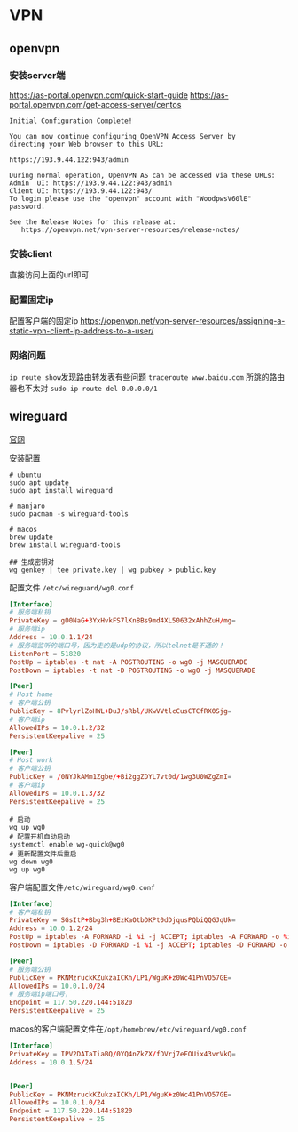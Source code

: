 # VPN


## openvpn

### 安装server端
https://as-portal.openvpn.com/quick-start-guide
https://as-portal.openvpn.com/get-access-server/centos

```log
Initial Configuration Complete!

You can now continue configuring OpenVPN Access Server by
directing your Web browser to this URL:

https://193.9.44.122:943/admin

During normal operation, OpenVPN AS can be accessed via these URLs:
Admin  UI: https://193.9.44.122:943/admin
Client UI: https://193.9.44.122:943/
To login please use the "openvpn" account with "WoodpwsV60lE" password.

See the Release Notes for this release at:
   https://openvpn.net/vpn-server-resources/release-notes/
```

### 安装client
直接访问上面的url即可


### 配置固定ip
配置客户端的固定ip
https://openvpn.net/vpn-server-resources/assigning-a-static-vpn-client-ip-address-to-a-user/

### 网络问题

`ip route show`发现路由转发表有些问题
`traceroute www.baidu.com` 所跳的路由器也不太对
`sudo ip route del 0.0.0.0/1`


## wireguard

[官网](https://www.wireguard.com/)


安装配置
```shell
# ubuntu
sudo apt update
sudo apt install wireguard

# manjaro
sudo pacman -s wireguard-tools

# macos
brew update
brew install wireguard-tools

## 生成密钥对
wg genkey | tee private.key | wg pubkey > public.key
```

配置文件 `/etc/wireguard/wg0.conf`
```conf
[Interface]
# 服务端私钥
PrivateKey = gO0NaG+3YxHvkFS7lKn8Bs9md4XL50632xAhhZuH/mg=
# 服务端ip
Address = 10.0.1.1/24
# 服务端监听的端口号，因为走的是udp的协议，所以telnet是不通的！
ListenPort = 51820
PostUp = iptables -t nat -A POSTROUTING -o wg0 -j MASQUERADE
PostDown = iptables -t nat -D POSTROUTING -o wg0 -j MASQUERADE

[Peer]
# Host home
# 客户端公钥
PublicKey = 8PvlyrlZoHWL+DuJ/sRbl/UKwVVtlcCusCTCfRX0Sjg=
# 客户端ip
AllowedIPs = 10.0.1.2/32
PersistentKeepalive = 25

[Peer]
# Host work
# 客户端公钥
PublicKey = /0NYJkAMm1Zgbe/+Bi2ggZDYL7vt0d/1wg3U0WZgZmI=
# 客户端ip
AllowedIPs = 10.0.1.3/32
PersistentKeepalive = 25
```

```shell
# 启动
wg up wg0
# 配置开机自动启动
systemctl enable wg-quick@wg0
# 更新配置文件后重启
wg down wg0
wg up wg0
```


客户端配置文件`/etc/wireguard/wg0.conf`
```conf
[Interface]
# 客户端私钥
PrivateKey = SGsItP+Bbg3h+BEzKaOtbDKPt0dDjqusPQbiQQGJqUk=
Address = 10.0.1.2/24
PostUp = iptables -A FORWARD -i %i -j ACCEPT; iptables -A FORWARD -o %i -j ACCEPT; iptables -t nat -A POSTROUTING -o enp2s0 -j MASQUERADE
PostDown = iptables -D FORWARD -i %i -j ACCEPT; iptables -D FORWARD -o %i -j ACCEPT; iptables -t nat -D POSTROUTING -o enp2s0  -j MASQUERADE

[Peer]
# 服务端公钥
PublicKey = PKNMzruckKZukzaICKh/LP1/WguK+z0Wc41PnVO57GE=
AllowedIPs = 10.0.1.0/24
# 服务端ip端口号，
Endpoint = 117.50.220.144:51820
PersistentKeepalive = 25
```

macos的客户端配置文件在`/opt/homebrew/etc/wireguard/wg0.conf`
```conf
[Interface]
PrivateKey = IPV2DATaTiaBQ/0YQ4nZkZX/fDVrj7eFOUix43vrVkQ=
Address = 10.0.1.5/24


[Peer]
PublicKey = PKNMzruckKZukzaICKh/LP1/WguK+z0Wc41PnVO57GE=
AllowedIPs = 10.0.1.0/24
Endpoint = 117.50.220.144:51820
PersistentKeepalive = 25
```
